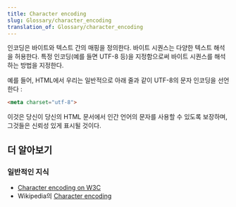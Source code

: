 ```yaml
---
title: Character encoding
slug: Glossary/character_encoding
translation_of: Glossary/character_encoding
---
```

인코딩은 바이트와 텍스트 간의 매핑을 정의한다. 바이트 시퀀스는 다양한 텍스트 해석을 허용한다. 특정 인코딩(예를 들면 UTF-8 등)을 지정함으로써 바이트 시퀀스를 해석하는 방법을 지정한다.

예를 들어, HTML에서 우리는 일반적으로 아래 줄과 같이 UTF-8의 문자 인코딩을 선언한다 :

```html
<meta charset="utf-8">
```

이것은 당신이 당신의 HTML 문서에서 인간 언어의 문자를 사용할 수 있도록 보장하며, 그것들은 신뢰성 있게 표시될 것이다.

## 더 알아보기

### 일반적인 지식

- [Character encoding on W3C](https://www.w3.org/International/articles/definitions-characters/)
- Wikipedia의 [Character encoding](https://en.wikipedia.org/wiki/Character_encoding)
